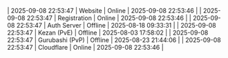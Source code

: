 | 2025-09-08 22:53:47 | Website | Online | 2025-09-08 22:53:46 |
| 2025-09-08 22:53:47 | Registration | Online | 2025-09-08 22:53:46 |
| 2025-09-08 22:53:47 | Auth Server | Offline | 2025-08-18 09:33:31 |
| 2025-09-08 22:53:47 | Kezan (PvE) | Offline | 2025-08-03 17:58:02 |
| 2025-09-08 22:53:47 | Gurubashi (PvP) | Offline | 2025-08-23 21:44:06 |
| 2025-09-08 22:53:47 | Cloudflare | Online | 2025-09-08 22:53:46 |
